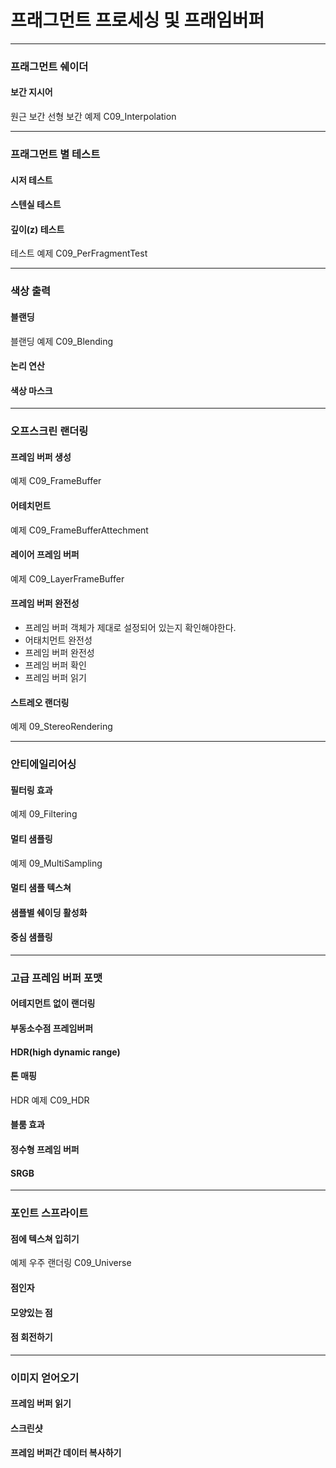 # 프래그먼트 프로세싱 및 프래임버퍼

-------------

### 프래그먼트 쉐이더



#### 보간 지시어



원근 보간 선형 보간 예제 C09_Interpolation



---------------------

### 프래그먼트 별 테스트



#### 시저 테스트



#### 스텐실 테스트



#### 깊이(z) 테스트



테스트 예제 C09_PerFragmentTest



-------------

### 색상 출력



#### 블랜딩



블랜딩 예제 C09_Blending



#### 논리 연산



#### 색상 마스크





----------------

### 오프스크린 랜더링



#### 프레임 버퍼 생성



예제 C09_FrameBuffer



#### 어테치먼트

예제 C09_FrameBufferAttechment







#### 레이어 프레임 버퍼



예제 C09_LayerFrameBuffer



#### 프레임 버퍼 완전성

- 프레임 버퍼 객체가 제대로 설정되어 있는지 확인해야한다.
- 어태치먼트 완전성
- 프레임 버퍼 완전성
- 프레임 버퍼 확인
- 프레임 버퍼 읽기



#### 스트레오 랜더링



예제 09_StereoRendering



------------

### 안티에일리어싱

#### 필터링 효과

예제 09_Filtering



#### 멀티 샘플링

예제 09_MultiSampling



#### 멀티 샘플 텍스쳐



#### 샘플별 쉐이딩 활성화



#### 중심 샘플링



----------

### 고급 프레임 버퍼 포맷



#### 어테지먼트 없이 랜더링



#### 부동소수점 프레임버퍼



#### HDR(high dynamic range)



#### 톤 매핑



HDR 예제  C09_HDR



#### 블룸 효과



#### 정수형 프레임 버퍼



#### SRGB



-----------

### 포인트 스프라이트



#### 점에 텍스쳐 입히기



예제 우주 랜더링 C09_Universe



#### 점인자



#### 모양있는 점



#### 점 회전하기



---------------

### 이미지 얻어오기



#### 프레임 버퍼 읽기



#### 스크린샷



#### 프레임 버퍼간 데이터 복사하기



